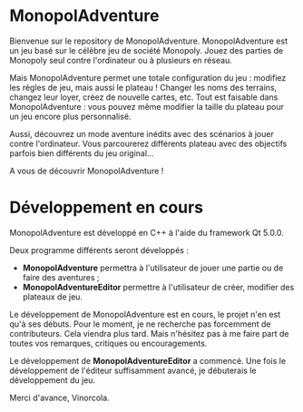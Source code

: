 MonopolAdventure
================

Bienvenue sur le repository de MonopolAdventure. MonopolAdventure est un
jeu basé sur le célèbre jeu de société Monopoly. Jouez des parties de
Monopoly seul contre l'ordinateur ou à plusieurs en réseau.

Mais MonopolAdventure permet une totale configuration du jeu : modifiez
les règles de jeu, mais aussi le plateau ! Changer les noms des
terrains, changez leur loyer, créez de nouvelle cartes, etc. Tout est
faisable dans MonopolAdventure : vous pouvez même modifier la taille du
plateau pour un jeu encore plus personnalisé.

Aussi, découvrez un mode aventure inédits avec des scénarios à jouer
contre l'ordinateur. Vous parcourerez différents plateau avec des
objectifs parfois bien différents du jeu original...

A vous de découvrir MonopolAdventure !

Développement en cours
======================

MonopolAdventure est développé en C++ à l'aide du framework Qt 5.0.0.

Deux programme différents seront développés :
* **MonopolAdventure** permettra à l'utilisateur de jouer une partie ou de 
faire des aventures ;
* **MonopolAdventureEditor** permettre à l'utilisateur de créer, modifier
des plateaux de jeu.

Le développement de MonopolAdventure est en cours, le projet n'en est
qu'à ses débuts. Pour le moment, je ne recherche pas forcemment de
contributeurs. Cela viendra plus tard. Mais n'hésitez pas à me faire
part de toutes vos remarques, critiques ou encouragements.

Le développement de **MonopolAdventureEditor** a commencé. Une fois
le développement de l'éditeur suffisamment avancé, je débuterais le
développement du jeu.

Merci d'avance,
Vinorcola.
